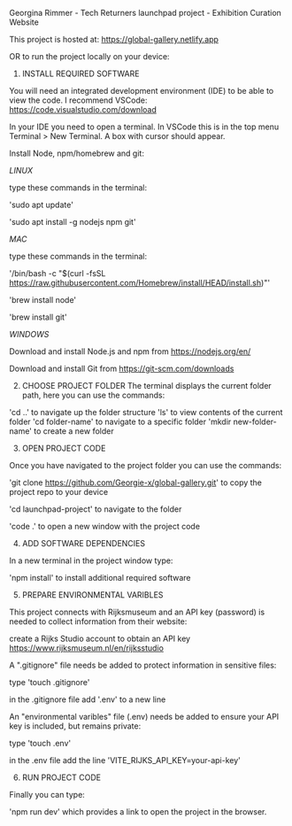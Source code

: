 Georgina Rimmer - Tech Returners launchpad project - Exhibition Curation Website


This project is hosted at: https://global-gallery.netlify.app


OR to run the project locally on your device:

1. INSTALL REQUIRED SOFTWARE

You will need an integrated development environment (IDE) to be able to view the code. I recommend VSCode: https://code.visualstudio.com/download

In your IDE you need to open a terminal. In VSCode this is in the top menu Terminal > New Terminal. A box with cursor should appear.

Install Node, npm/homebrew and git:

*LINUX*

type these commands in the terminal:

'sudo apt update'

'sudo apt install -g nodejs npm git' 

*MAC*

type these commands in the terminal:

'/bin/bash -c "$(curl -fsSL https://raw.githubusercontent.com/Homebrew/install/HEAD/install.sh)"'

'brew install node'

'brew install git'

*WINDOWS*

Download and install Node.js and npm from https://nodejs.org/en/

Download and install Git from https://git-scm.com/downloads


2. CHOOSE PROJECT FOLDER
The terminal displays the current folder path, here you can use the commands: 

'cd ..' to navigate up the folder structure
'ls' to view contents of the current folder 
'cd folder-name' to navigate to a specific folder
'mkdir new-folder-name' to create a new folder


3. OPEN PROJECT CODE

Once you have navigated to the project folder you can use the commands: 

'git clone https://github.com/Georgie-x/global-gallery.git' to copy the project repo to your device

'cd launchpad-project' to navigate to the folder

'code .' to open a new window with the project code


4. ADD SOFTWARE DEPENDENCIES

In a new terminal in the project window type: 

'npm install' to install additional required software


5. PREPARE ENVIRONMENTAL VARIBLES <br />

This project connects with Rijksmuseum and an API key (password) is needed to collect information from their website:

create a Rijks Studio account to obtain an API key https://www.rijksmuseum.nl/en/rijksstudio

A ".gitignore" file needs be added to protect information in sensitive files:

type 'touch .gitignore' 

in the .gitignore file add '.env' to a new line 

An "environmental varibles" file (.env) needs be added to ensure your API key is included, but remains private:

type 'touch .env'

in the .env file add the line 'VITE_RIJKS_API_KEY=your-api-key'


6. RUN PROJECT CODE

Finally you can type:

'npm run dev' which provides a link to open the project in the browser.
